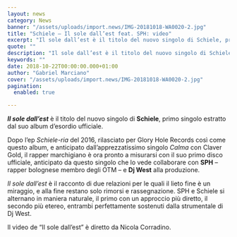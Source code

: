 ```yaml
---
layout: news
category: News
banner: "/assets/uploads/import.news/IMG-20181018-WA0020-2.jpg"
title: "Schiele – Il sole dall’est feat. SPH: video"
excerpt: "Il sole dall’est è il titolo del nuovo singolo di Schiele, primo singolo estratto dal suo album d’esordio ufficiale. Dopo l’ep Schiele-ria del 2016, rilasciato per Glory Hole Records così come questo album, e anticipato dall’apprezzatissimo singolo Calma con Claver Gold, il rapper marchigiano è ora pronto a misurarsi con il suo primo disco ufficiale, [&hellip"
quote: ""
description: "Il sole dall’est è il titolo del nuovo singolo di Schiele, primo singolo estratto dal suo album d’esordio ufficiale. Dopo l’ep Schiele-ria del 2016, rilasciato per Glory Hole Records così come questo album, e anticipato dall’apprezzatissimo singolo Calma con Claver Gold, il rapper marchigiano è ora pronto a misurarsi con il suo primo disco ufficiale, [&hellip"
keywords: ""
date: 2018-10-22T00:00:00.000+01:00
author: "Gabriel Marciano"
cover: "/assets/uploads/import.news/IMG-20181018-WA0020-2.jpg"
pagination:
  enabled: true

---
```


_**Il sole dall’est**_ è il titolo del nuovo singolo di **Schiele**, primo singolo estratto dal suo album d’esordio ufficiale.

Dopo l’ep _Schiele-ria_ del 2016, rilasciato per Glory Hole Records così come questo album, e anticipato dall’apprezzatissimo singolo _Calma_ con Claver Gold, il rapper marchigiano è ora pronto a misurarsi con il suo primo disco ufficiale, anticipato da questo singolo che lo vede collaborare con **SPH** – rapper bolognese membro degli OTM – e **Dj West** alla produzione.

_Il sole dall’est_ è il racconto di due relazioni per le quali il lieto fine è un miraggio, e alla fine restano solo rimorsi e rassegnazione. SPH e Schiele si alternano in maniera naturale, il primo con un approccio più diretto, il secondo più etereo, entrambi perfettamente sostenuti dalla strumentale di Dj West.

Il video de “Il sole dall’est” è diretto da Nicola Corradino.